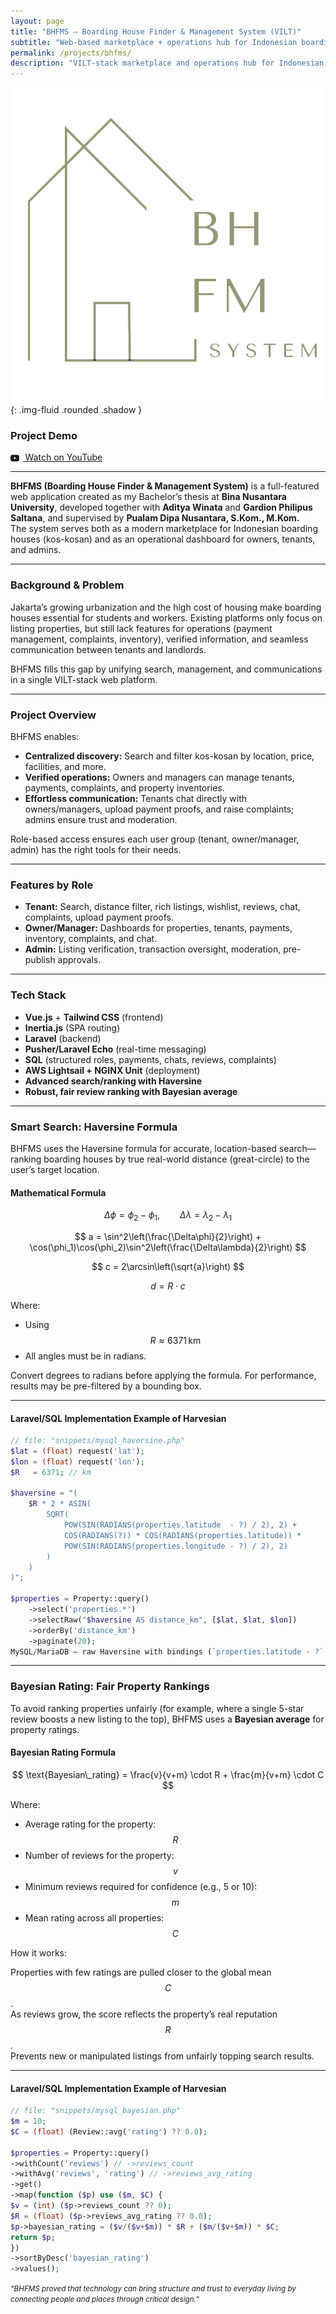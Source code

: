 ```yaml
---
layout: page
title: "BHFMS — Boarding House Finder & Management System (VILT)"
subtitle: "Web-based marketplace + operations hub for Indonesian boarding houses"
permalink: /projects/bhfms/
description: "VILT-stack marketplace and operations hub for Indonesian boarding houses—distance-aware search, payments, chat, reviews, inventory, and admin verification."
---
```


![BHFMS Logo](/assets/img/projects/bhfms.png){: .img-fluid .rounded .shadow }  
<h3 id="demo">Project Demo</h3>
<p>
  <a class="btn" href="https://youtu.be/u0tEqIIhDS0" target="_blank" rel="noopener">
    <svg aria-hidden="true" viewBox="0 0 24 24"
         style="width:1em;height:1em;vertical-align:-0.2em;margin-right:.4em;">
      <path fill="currentColor"
            d="M23.5 6.2a4 4 0 0 0-2.8-2.8C18.8 3 12 3 12 3s-6.8 0-8.7.4A4 4 0 0 0 .5 6.2 41 41 0 0 0 0 12a41 41 0 0 0 .5 5.8 4 4 0 0 0 2.8 2.8C5.2 21 12 21 12 21s6.8 0 8.7-.4a4 4 0 0 0 2.8-2.8A41 41 0 0 0 24 12a41 41 0 0 0-.5-5.8zM9.7 15.5V8.5l6 3.5-6 3.5z"/>
    </svg>
    Watch on YouTube
  </a>
</p>

---
<strong>BHFMS (Boarding House Finder & Management System)</strong> is a full-featured web application created as my Bachelor’s thesis at <strong>Bina Nusantara University</strong>, developed together with <strong>Aditya Winata</strong> and <strong>Gardion Philipus Saltana</strong>, and supervised by <strong>Pualam Dipa Nusantara, S.Kom., M.Kom.</strong>  
The system serves both as a modern marketplace for Indonesian boarding houses (kos-kosan) and as an operational dashboard for owners, tenants, and admins.


---

### Background & Problem

Jakarta’s growing urbanization and the high cost of housing make boarding houses essential for students and workers. Existing platforms only focus on listing properties, but still lack features for operations (payment management, complaints, inventory), verified information, and seamless communication between tenants and landlords.

BHFMS fills this gap by unifying search, management, and communications in a single VILT-stack web platform.

---

### Project Overview

BHFMS enables:
- **Centralized discovery:** Search and filter kos-kosan by location, price, facilities, and more.
- **Verified operations:** Owners and managers can manage tenants, payments, complaints, and property inventories.
- **Effortless communication:** Tenants chat directly with owners/managers, upload payment proofs, and raise complaints; admins ensure trust and moderation.

Role-based access ensures each user group (tenant, owner/manager, admin) has the right tools for their needs.

---

### Features by Role

- **Tenant:** Search, distance filter, rich listings, wishlist, reviews, chat, complaints, upload payment proofs.
- **Owner/Manager:** Dashboards for properties, tenants, payments, inventory, complaints, and chat.
- **Admin:** Listing verification, transaction oversight, moderation, pre-publish approvals.

---

### Tech Stack

- **Vue.js** + **Tailwind CSS** (frontend)
- **Inertia.js** (SPA routing)
- **Laravel** (backend)
- **Pusher/Laravel Echo** (real-time messaging)
- **SQL** (structured roles, payments, chats, reviews, complaints)
- **AWS Lightsail + NGINX Unit** (deployment)
- **Advanced search/ranking with Haversine**  
- **Robust, fair review ranking with Bayesian average**

---

### Smart Search: Haversine Formula

BHFMS uses the Haversine formula for accurate, location-based search—ranking boarding houses by true real-world distance (great-circle) to the user’s target location.

#### Mathematical Formula

$$
\Delta\phi = \phi_2 - \phi_1,\qquad \Delta\lambda = \lambda_2 - \lambda_1
$$

$$
a = \sin^2\left(\frac{\Delta\phi}{2}\right) + \cos(\phi_1)\cos(\phi_2)\sin^2\left(\frac{\Delta\lambda}{2}\right)
$$

$$
c = 2\arcsin\left(\sqrt{a}\right)
$$

$$
d = R \cdot c
$$

Where:  
- Using $$ R \approx 6371\,\mathrm{km} $$
- All angles must be in radians.
 

Convert degrees to radians before applying the formula. For performance, results may be pre-filtered by a bounding box.

---

#### Laravel/SQL Implementation Example of Harvesian
~~~php
// file: "snippets/mysql_haversine.php"
$lat = (float) request('lat');
$lon = (float) request('lon');
$R   = 6371; // km

$haversine = "(
    $R * 2 * ASIN(
        SQRT(
            POW(SIN(RADIANS(properties.latitude  - ?) / 2), 2) +
            COS(RADIANS(?)) * COS(RADIANS(properties.latitude)) *
            POW(SIN(RADIANS(properties.longitude - ?) / 2), 2)
        )
    )
)";

$properties = Property::query()
    ->select('properties.*')
    ->selectRaw("$haversine AS distance_km", [$lat, $lat, $lon])
    ->orderBy('distance_km')
    ->paginate(20);
MySQL/MariaDB — raw Haversine with bindings (`properties.latitude - ?`, `properties.longitude - ?`; middle `?` reused for `COS(lat1)`).
~~~

---

### Bayesian Rating: Fair Property Rankings

To avoid ranking properties unfairly (for example, where a single 5-star review boosts a new listing to the top), BHFMS uses a **Bayesian average** for property ratings.

#### Bayesian Rating Formula

$$
\text{Bayesian\_rating} = \frac{v}{v+m} \cdot R + \frac{m}{v+m} \cdot C
$$

Where:

- Average rating for the property: $$R$$  
- Number of reviews for the property: $$v$$  
- Minimum reviews required for confidence (e.g., 5 or 10): $$m$$  
- Mean rating across all properties: $$C$$  

How it works:

Properties with few ratings are pulled closer to the global mean $$C$$.  
As reviews grow, the score reflects the property’s real reputation $$R$$.  
Prevents new or manipulated listings from unfairly topping search results.

---

#### Laravel/SQL Implementation Example of Harvesian
~~~php
// file: "snippets/mysql_bayesian.php"
$m = 10;
$C = (float) (Review::avg('rating') ?? 0.0);

$properties = Property::query()
->withCount('reviews') // ->reviews_count
->withAvg('reviews', 'rating') // ->reviews_avg_rating
->get()
->map(function ($p) use ($m, $C) {
$v = (int) ($p->reviews_count ?? 0);
$R = (float) ($p->reviews_avg_rating ?? 0.0);
$p->bayesian_rating = ($v/($v+$m)) * $R + ($m/($v+$m)) * $C;
return $p;
})
->sortByDesc('bayesian_rating')
->values();
~~~

<p><small><em>“BHFMS proved that technology can bring structure and trust to everyday living by connecting people and places through critical design.”</em></small></p>